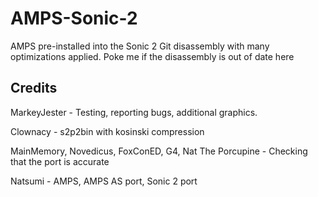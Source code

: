 # AMPS-Sonic-2
AMPS pre-installed into the Sonic 2 Git disassembly with many optimizations applied. Poke me if the disassembly is out of date here

## Credits
MarkeyJester - Testing, reporting bugs, additional graphics.

Clownacy - s2p2bin with kosinski compression

MainMemory, Novedicus, FoxConED, G4, Nat The Porcupine - Checking that the port is accurate

Natsumi - AMPS, AMPS AS port, Sonic 2 port
